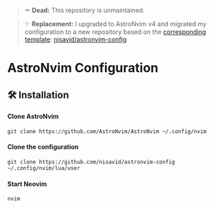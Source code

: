 > ⚰️ **Dead:** This repository is unmaintained.

> ✨ **Replacement:** I upgraded to AstroNvim v4 and migrated my configuration
> to a new repository based on the [corresponding template]:
> [nisavid/astronvim-config]

[corresponding template]: https://github.com/AstroNvim/template
[nisavid/astronvim-config]: https://github.com/nisavid/astronvim-config

# AstroNvim Configuration

## 🛠️ Installation

#### Clone AstroNvim

```shell
git clone https://github.com/AstroNvim/AstroNvim ~/.config/nvim
```

#### Clone the configuration

```shell
git clone https://github.com/nisavid/astronvim-config ~/.config/nvim/lua/user
```

#### Start Neovim

```shell
nvim
```
